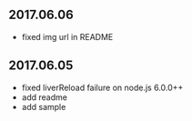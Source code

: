 ## 2017.06.06

- fixed img url in README

## 2017.06.05

- fixed liverReload failure on node.js 6.0.0++
- add readme
- add sample   
